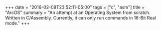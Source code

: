 +++
date = "2016-02-08T23:52:11-05:00"
tags = ["c", "asm"]
title = "ArcOS"
summary = "An attempt at an Operating System from scratch. Written in C/Assembly. Currently, it can only run commands in 16-Bit Real mode."
+++
